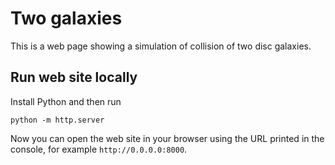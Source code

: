 # Two galaxies

This is a web page showing a simulation of collision of two disc galaxies.

## Run web site locally

Install Python and then run

```
python -m http.server
```

Now you can open the web site in your browser using the URL printed in the console, for example `http://0.0.0.0:8000`.
